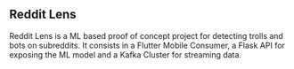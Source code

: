 ## Reddit Lens

Reddit Lens is a ML based proof of concept project for detecting trolls and bots on subreddits. It consists in a Flutter Mobile Consumer, a Flask API for exposing the ML model and a Kafka Cluster for streaming data.
